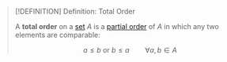 >[!DEFINITION] Definition: Total Order
>
>A **total order** on a [set](../Set.md) $A$ is a [partial order](Partial%20Order.md) of $A$ in which any two elements are comparable:
>
>$$
>a \le b \text{ or } b \le a \qquad \forall a,b \in A
>$$
>